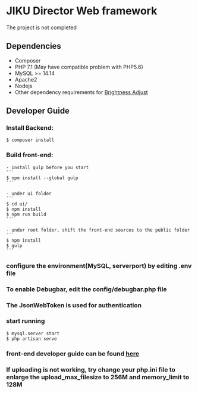 # JIKU Director Web framework

The project is not completed

## Dependencies

- Composer
- PHP 7.1 (May have compatible problem with PHP5.6)
- MySQL >= 14.14
- Apache2
- Nodejs
- Other dependency requirements for [Brightness Adjust](https://github.com/hlhr202/BrightnessAdjust)

## Developer Guide

### Install Backend:
```
$ composer install
```

### Build front-end:

	- install gulp before you start
	```
	$ npm install --global gulp
	```

	- under ui folder
	```
	$ cd ui/
	$ npm install
	$ npm run build
	```

	- under root folder, shift the front-end sources to the public folder
	```
	$ npm install
	$ gulp
	```

### configure the environment(MySQL, serverport) by editing .env file

### To enable Debugbar, edit the config/debugbar.php file

### The JsonWebToken is used for authentication

### start running
```
$ mysql.server start
$ php artisan serve
```

### front-end developer guide can be found [here](./ui/README.md)

### If uploading is not working, try change your php.ini file to enlarge the upload_max_filesize to 256M and memory_limit to 128M
